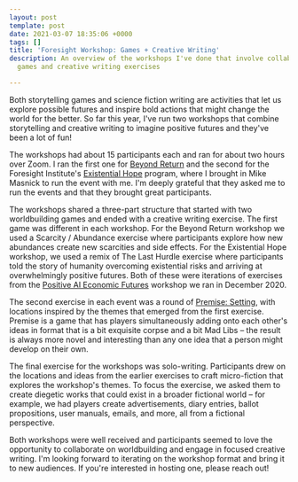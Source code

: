 ```yaml
---
layout: post
template: post
date: 2021-03-07 18:35:06 +0000
tags: []
title: 'Foresight Workshop: Games + Creative Writing'
description: An overview of the workshops I've done that involve collaborative worldbuilding
  games and creative writing exercises

---
```

Both storytelling games and science fiction writing are activities that let us explore possible futures and inspire bold actions that might change the world for the better. So far this year, I've run two workshops that combine storytelling and creative writing to imagine positive futures and they've been a lot of fun!

The workshops had about 15 participants each and ran for about two hours over Zoom. I ran the first one for [Beyond Return](https://beyondreturn.org/) and the second for the Foresight Institute's [Existential Hope](https://foresight.org/existential-hope/) program, where I brought in Mike Masnick to run the event with me. I'm deeply grateful that they asked me to run the events and that they brought great participants.

The workshops shared a three-part structure that started with two worldbuilding games and ended with a creative writing exercise. The first game was different in each workshop. For the Beyond Return workshop we used a Scarcity / Abundance exercise where participants explore how new abundances create new scarcities and side effects. For the Existential Hope workshop, we used a remix of The Last Hurdle exercise where participants told the story of humanity overcoming existential risks and arriving at overwhelmingly positive futures. Both of these were iterations of exercises from the [Positive AI Economic Futures](https://blog.randylubin.com/positive-ai-economic-futures-workshop) workshop we ran in December 2020.

The second exercise in each event was a round of [Premise: Setting](https://randylubin.itch.io/premise-setting-character-plot), with locations inspired by the themes that emerged from the first exercise. Premise is a game that has players simultaneously adding onto each other's ideas in format that is a bit exquisite corpse and a bit Mad Libs – the result is always more novel and interesting than any one idea that a person might develop on their own.

The final exercise for the workshops was solo-writing. Participants drew on the locations and ideas from the earlier exercises to craft micro-fiction that explores the workshop's themes. To focus the exercise, we asked them to create diegetic works that could exist in a broader fictional world – for example, we had players create advertisements, diary entries, ballot propositions, user manuals, emails, and more, all from a fictional perspective.

Both workshops were well received and participants seemed to love the opportunity to collaborate on worldbuilding and engage in focused creative writing. I'm looking forward to iterating on the workshop format and bring it to new audiences. If you're interested in hosting one, please reach out!
